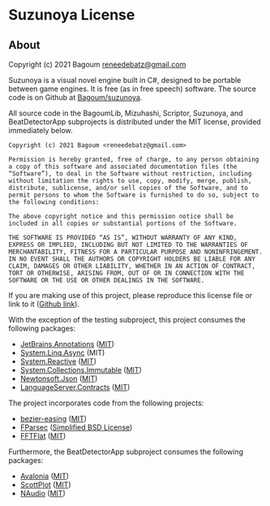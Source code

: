 # Suzunoya License

## About

Copyright (c) 2021 Bagoum <reneedebatz@gmail.com>

Suzunoya is a visual novel engine built in C#, designed to be portable between game engines. 
It is free (as in free speech) software. The source code is on Github at [Bagoum/suzunoya](https://github.com/Bagoum/suzunoya).



All source code in the BagoumLib, Mizuhashi, Scriptor, Suzunoya, and BeatDetectorApp subprojects is distributed under the MIT license, provided immediately below.

```
Copyright (c) 2021 Bagoum <reneedebatz@gmail.com>

Permission is hereby granted, free of charge, to any person obtaining a copy of this software and associated documentation files (the “Software”), to deal in the Software without restriction, including without limitation the rights to use, copy, modify, merge, publish, distribute, sublicense, and/or sell copies of the Software, and to permit persons to whom the Software is furnished to do so, subject to the following conditions:

The above copyright notice and this permission notice shall be included in all copies or substantial portions of the Software.

THE SOFTWARE IS PROVIDED “AS IS”, WITHOUT WARRANTY OF ANY KIND, EXPRESS OR IMPLIED, INCLUDING BUT NOT LIMITED TO THE WARRANTIES OF MERCHANTABILITY, FITNESS FOR A PARTICULAR PURPOSE AND NONINFRINGEMENT. IN NO EVENT SHALL THE AUTHORS OR COPYRIGHT HOLDERS BE LIABLE FOR ANY CLAIM, DAMAGES OR OTHER LIABILITY, WHETHER IN AN ACTION OF CONTRACT, TORT OR OTHERWISE, ARISING FROM, OUT OF OR IN CONNECTION WITH THE SOFTWARE OR THE USE OR OTHER DEALINGS IN THE SOFTWARE.
```

If you are making use of this project, please reproduce this license file or link to it ([Github link](https://github.com/Bagoum/suzunoya/blob/master/Suzunoya.LICENSE.md)).



With the exception of the testing subproject, this project consumes the following packages:
- [JetBrains.Annotations](https://www.nuget.org/packages/JetBrains.Annotations/) ([MIT](https://github.com/JetBrains/JetBrains.Annotations/blob/ac4bd278f1e8ccd15c28a62310a4ff5e5274df7e/license.md))
- [System.Linq.Async](https://www.nuget.org/packages/System.Linq.Async) (MIT)
- [System.Reactive](https://www.nuget.org/packages/System.Reactive/) ([MIT](https://github.com/dotnet/reactive/blob/85f1eb7c53e27cccdbeee3e0b044916168843fcc/LICENSE))
- [System.Collections.Immutable](https://www.nuget.org/packages/System.Collections.Immutable/) ([MIT](https://github.com/dotnet/runtime/blob/71adfb003aa57f4c8801fc9079c9339342c58524/LICENSE.TXT))
- [Newtonsoft.Json](https://github.com/JamesNK/Newtonsoft.Json) ([MIT](https://github.com/JamesNK/Newtonsoft.Json/blob/4dc9af66e07dea321ad101bfb379326127251a80/LICENSE.md))
- [LanguageServer.Contracts](https://github.com/Bagoum/LanguageServer.NET) ([MIT](https://github.com/Bagoum/LanguageServer.NET/blob/1b27be88bff80f85cc3511fbd71b825437b85c59/LICENSE.md))

The project incorporates code from the following projects:
- [bezier-easing](https://github.com/gre/bezier-easing/) ([MIT](https://github.com/gre/bezier-easing/blob/fcfc40e1b945a8d3b6b2f1aff5aa57f3b56673d9/LICENSE))
- [FParsec](http://www.quanttec.com/fparsec/about/) ([Simplified BSD License](http://www.quanttec.com/fparsec/license.html))
- [FFTFlat](https://github.com/sinshu/fftflat/tree/main) ([MIT](https://github.com/sinshu/fftflat/blob/main/LICENSE.md))

Furthermore, the BeatDetectorApp subproject consumes the following packages:

- [Avalonia](https://avaloniaui.net/) ([MIT](https://github.com/AvaloniaUI/Avalonia/blob/master/licence.md))
- [ScottPlot](https://github.com/ScottPlot/ScottPlot) ([MIT](https://github.com/ScottPlot/ScottPlot/blob/main/LICENSE))
- [NAudio](https://github.com/naudio/NAudio/tree/master) ([MIT](https://github.com/naudio/NAudio/blob/master/license.txt))

